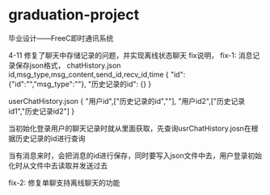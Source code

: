 # graduation-project
毕业设计——FreeC即时通讯系统

4-11 修复了聊天中存储记录的问题，并实现离线状态聊天
fix说明，
fix-1: 消息记录保存json格式，
chatHistory.json
id,msg_type,msg_content,send_id,recv_id,time
{
"id": {"id":"","msg_type":""},
"历史记录的id": {}
}

userChatHistory.json
{
    "用户id",["历史记录的id",""],
    "用户id2",["历史记录id1","历史记录id2"]
}

当初始化登录用户的聊天记录时就从里面获取，先查询usrChatHistory.josn在根据历史记录的id进行查询

当有消息来时，会把消息的id进行保存，同时要写入json文件中去，用户登录初始化时从文件中去读取并发送过去

fix-2: 修复单聊支持离线聊天的功能
